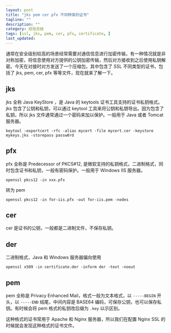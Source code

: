 ```yaml
---
layout: post
title: "jks pem cer pfx 不同种类的证书"
tagline: ""
description: ""
category: 经验总结
tags: [ssl, jks, pem, cer, pfx, certificate, ]
last_updated:
---
```


通常在安全级别较高的场景经常需要对通信信息进行加密传输，有一种情况就是非对称加密，将信息使用对方提供的公钥加密传输，然后对方接收到之后使用私钥解密。今天在对接时对方发送了一个压缩包，其中包含了 SSL 不同类型的证书，包括了 jks, pem, cer, pfx 等等文件，现在就来了解一下。

## jks
jks 全称 Java KeyStore ，是 Java 的 keytools 证书工具支持的证书私钥格式。jks 包含了公钥和私钥，可以通过 keytool 工具来将公钥和私钥导出。因为包含了私钥，所以 jks 文件通常通过一个密码来加以保护。一般用于 Java 或者 Tomcat 服务器。

    keytool -exportcert -rfc -alias mycert -file mycert.cer -keystore mykeys.jks -storepass passw0rd

## pfx

pfx 全称是 Predecessor of PKCS#12, 是微软支持的私钥格式，二进制格式，同时包含证书和私钥，一般有密码保护。一般用于 Windows IIS 服务器。

    openssl pkcs12 -in xxx.pfx

转为 pem

    openssl pkcs12 -in for-iis.pfx -out for-iis.pem -nodes

## cer
cer 是证书的公钥，一般都是二进制文件，不保存私钥。

## der
二进制格式，Java 和 Windows 服务器偏向使用

    openssl x509 -in certificate.der -inform der -text -noout

## pem
pem 全称是 Privacy Enhanced Mail，格式一般为文本格式，以 `-----BEGIN` 开头，以 `-----END` 结尾，中间内容是 BASE64 编码，可保存公钥，也可以保存私钥。有时候会将 pem 格式的私钥改后缀为 `.key` 以示区别。

这种格式的证书常用于 Apache 和 Nginx 服务器，所以我们在配置 Nginx SSL 的时候就会发现这种格式的证书文件。


